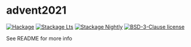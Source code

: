 # advent2021

[![Hackage](https://img.shields.io/hackage/v/advent2021.svg?logo=haskell)](https://hackage.haskell.org/package/advent2021)
[![Stackage Lts](http://stackage.org/package/advent2021/badge/lts)](http://stackage.org/lts/package/advent2021)
[![Stackage Nightly](http://stackage.org/package/advent2021/badge/nightly)](http://stackage.org/nightly/package/advent2021)
[![BSD-3-Clause license](https://img.shields.io/badge/license-BSD--3--Clause-blue.svg)](LICENSE)

See README for more info
